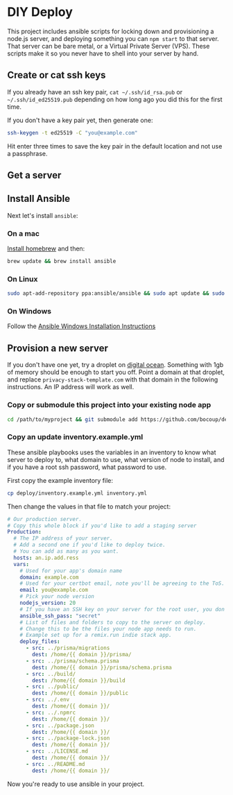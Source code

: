 # DIY Deploy

This project includes ansible scripts for locking down and provisioning a node.js server, and deploying something you can `npm start` to that server. That server can be bare metal, or a Virtual Private Server (VPS). These scripts make it so you never have to shell into your server by hand.

## Create or cat ssh keys

If you already have an ssh key pair, `cat ~/.ssh/id_rsa.pub` or `~/.ssh/id_ed25519.pub` depending on how long ago you did this for the first time.

If you don't have a key pair yet, then generate one:

```sh
ssh-keygen -t ed25519 -C "you@example.com"
```

Hit enter three times to save the key pair in the default location and not use a passphrase.

## Get a server

## Install Ansible

Next let's install `ansible`:

### On a mac

[Install homebrew](https://docs.brew.sh/Installation) and then:

```sh
brew update && brew install ansible
```

### On Linux

```sh
sudo apt-add-repository ppa:ansible/ansible && sudo apt update && sudo apt install ansible
```

### On Windows

Follow the [Ansible Windows Installation Instructions](https://docs.ansible.com/ansible/latest/os_guide/windows_setup.html)

## Provision a new server

If you don't have one yet, try a droplet on [digital ocean](https://digitalocean.com/). Something with 1gb of memory should be enough to start you off. Point a domain at that droplet, and replace `privacy-stack-template.com` with that domain in the following instructions. An IP address will work as well.

### Copy or submodule this project into your existing node app

```sh
cd /path/to/myproject && git submodule add https://github.com/bocoup/deploy.git && git submodule init
```

### Copy an update inventory.example.yml

These ansible playbooks uses the variables in an inventory to know what server to deploy to, what domain to use, what version of node to install, and if you have a root ssh password, what password to use.

First copy the example inventory file:

```sh
cp deploy/inventory.example.yml inventory.yml
```

Then change the values in that file to match your project:

```yml
# Our production server.
# Copy this whole block if you'd like to add a staging server
Production:
  # The IP address of your server.
  # Add a second one if you'd like to deploy twice.
  # You can add as many as you want.
  hosts: an.ip.add.ress
  vars:
    # Used for your app's domain name
    domain: example.com
    # Used for your certbot email, note you'll be agreeing to the ToS.
    email: you@example.com
    # Pick your node version
    nodejs_version: 20
    # If you have an SSH key on your server for the root user, you don't need this.
    ansible_ssh_pass: "secret"
    # List of files and folders to copy to the server on deploy.
    # Change this to be the files your node app needs to run.
    # Example set up for a remix.run indie stack app.
    deploy_files:
      - src: ../prisma/migrations
        dest: /home/{{ domain }}/prisma/
      - src: ../prisma/schema.prisma
        dest: /home/{{ domain }}/prisma/schema.prisma
      - src: ../build/
        dest: /home/{{ domain }}/build
      - src: ../public/
        dest: /home/{{ domain }}/public
      - src: ../.env
        dest: /home/{{ domain }}/
      - src: ../.npmrc
        dest: /home/{{ domain }}/
      - src: ../package.json
        dest: /home/{{ domain }}/
      - src: ../package-lock.json
        dest: /home/{{ domain }}/
      - src: ../LICENSE.md
        dest: /home/{{ domain }}/
      - src: ../README.md
        dest: /home/{{ domain }}/
```

Now you're ready to use ansible in your project.

